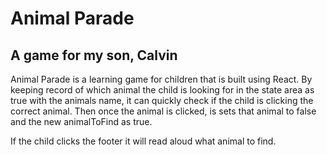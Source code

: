 # Animal Parade
## A game for my son, Calvin

Animal Parade is a learning game for children that is built using React. By keeping record of which animal the child is looking for in the state area as true with the animals name, it can quickly check if the child is clicking the correct animal. Then once the animal is clicked, is sets that animal to false and the new animalToFind as true.

If the child clicks the footer it will read aloud what animal to find.
